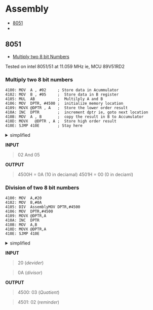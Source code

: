 # Assembly 
  - [8051](#8051)
  - 
  

## 8051

- [ Multiply two 8 bit Numbers ](#)

Tested on intel 8051/51 at 11.059 MHz
ie, MCU 89V51RD2

### Multiply two 8 bit numbers


```
4100: MOV  A , #02     ; Store data in Acummulator
4102: MOV  B , #05     ;  Store data in B register
4105: MUL  AB          ;  Multilply A and B
4106: MOV  DPTR, #4500 ;  initialize memory location
4109: MOVX @DPTR , A   ;  Store the lower order result
410A: INC  DPTR        ;  increment dptr ie, goto next location 
410B: MOV  A , B       ;  copy the result in B to Accumulator 
410D: MOVX   @DPTR , A ;  Store high order result
410E: SJMP 410E        ; Stay here

```
<details><summary>simplified </summary>

```
MOV  A , #02
MOV  B , #05
MUL  AB 
MOV  DPTR, #4500
MOVX @DPTR , A
INC  DPTR
MOV  A , B
MOVX   @DPTR , A
SJMP 410E 
```
</details> 


**INPUT**

 > 02 And 05

**OUTPUT**

> 4500H = 0A (10 in deciamal)
> 4501H = 00 (0 in deciaml)



### Division of two 8 bit numbers 

```
4100: MOV  A,#20
4102: MOV  B,#0A
4105: DIV  AssemblyMOV DPTR,#4500
4106: MOV  DPTR,#4500
4109: MOVX @DPTR,A
410A: INC  DPTR
410B: MOV  A,B
410D: MOVX @DPTR,A
410E: SJMP 410E

```

<details><summary>simplified </summary>

```
MOV  A,#20
MOV  B,#0A
DIV  AssemblyMOV DPTR,#4500
MOV  DPTR,#4500
MOVX @DPTR,A
INC  DPTR
MOV  A,B
MOVX @DPTR,A
SJMP 410E 

```
</details>

**INPUT** 
> 20 (*devider*)

> 0A (*divisor*)

**OUTPUT**

> 4500: 03 (*Quatient*)

> 4501: 02 (*reminder*)
